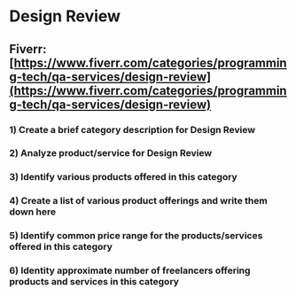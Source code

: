 # Design Review
## Fiverr: [https://www.fiverr.com/categories/programming-tech/qa-services/design-review](https://www.fiverr.com/categories/programming-tech/qa-services/design-review)
### 1) Create a brief category description for Design Review
### 2) Analyze product/service for Design Review
### 3) Identify various products offered in this category
### 4) Create a list of various product offerings and write them down here
### 5) Identify common price range for the products/services offered in this category
### 6) Identity approximate number of freelancers offering products and services in this category
